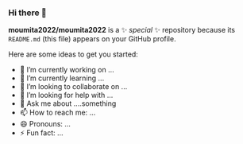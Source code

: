 ### Hi there 👋


**moumita2022/moumita2022** is a ✨ _special_ ✨ repository because its `README.md` (this file) appears on your GitHub profile.

Here are some ideas to get you started:

- 🔭 I’m currently working on ...
- 🌱 I’m currently learning ...
- 👯 I’m looking to collaborate on ...
- 🤔 I’m looking for help with ...
- 💬 Ask me about ....something
- 📫 How to reach me: ...
- 😄 Pronouns: ...
- ⚡ Fun fact: ...


